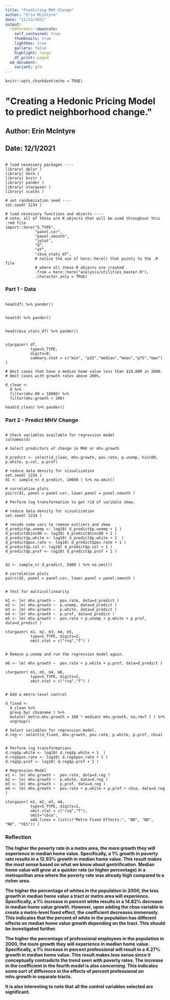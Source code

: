 ```yaml
---
title: "Predicting MHV Change"
author: "Erin McIntyre"
date: "11/13/2021"
output:
  rmdformats::downcute:
    self_contained: true
    thumbnails: true
    lightbox: true
    gallery: false
    highlight: tango
    df_print: paged
  md_document:
    variant: gfm
---
```


```{r setup, include=FALSE}
knitr::opts_chunk$set(echo = TRUE)
```

# "Creating a Hedonic Pricing Model to predict neighborhood change."

## Author: Erin McIntyre

## Date: 12/1/2021

```{r load packages, message=FALSE, warning=FALSE}

# load necessary packages ----
library( dplyr )
library( here )
library( knitr )
library( pander )
library( stargazer )
library( scales )

# set randomization seed ----
set.seed( 1234 )

# load necessary functions and objects ----
# note: all of these are R objects that will be used throughout this .rmd file
import::here("S_TYPE",
             "panel.cor",
             "panel.smooth",
             "jplot",
             "d",
             "df",
             "cbsa_stats_df",
             # notice the use of here::here() that points to the .R file
             # where all these R objects are created
             .from = here::here("analysis/utilities_master.R"),
             .character_only = TRUE)

```


### Part 1 - Data


```{r}

head(df) %>% pander()

```

```{r}

head(d) %>% pander()

```

```{r}

head(cbsa_stats_df) %>% pander()

```


```{r}

stargazer( df, 
           type=S_TYPE, 
           digits=0, 
           summary.stat = c("min", "p25","median","mean","p75","max") )

```


```{r}
# Omit cases that have a median home value less than $10,000 in 2000.
# Omit cases with growth rates above 200%.

d_clean <-
  d %>% 
  filter(mhv.00 > 10000) %>% 
  filter(mhv.growth < 200)

head(d_clean) %>% pander()
```



### Part 2 - Predict MHV Change


```{r}

# Check variables available for regression model
colnames(d)

```

  

```{r scatter plot 1}
# Select predictors of change in MHV or mhv.growth

d_predict <- select(d_clean, mhv.growth, pov.rate, p.unemp, hinc00, p.white, p.col, p.prof)

# reduce data density for visualization
set.seed( 1234 )
d1 <- sample_n( d_predict, 10000 ) %>% na.omit()

# correlation plots
pairs(d1, panel = panel.cor, lower.panel = panel.smooth )

```



```{r scatter plot 2}
# Perform log transformation to get rid of varibale skew.

# reduce data density for visualization
set.seed( 1234 )

# recode some vars to remove outliers and skew
d_predict$p.unemp <- log10( d_predict$p.unemp + 1 )
d_predict$hinc00 <- log10( d_predict$hinc00 + 1 )
d_predict$p.white <- log10( d_predict$p.white + 1  )
d_predict$pov.rate <- log10( d_predict$pov.rate + 1 )
d_predict$p.col <- log10( d_predict$p.col + 1 )
d_predict$p.prof <- log10( d_predict$p.prof + 1 )


d2 <- sample_n( d_predict, 5000 ) %>% na.omit()

# correlation plots
pairs(d2, panel = panel.cor, lower.panel = panel.smooth )

```



```{r muticollinearity test 1}

# Test for multicollinearity

m1 <- lm( mhv.growth ~  pov.rate, data=d_predict )
m2 <- lm( mhv.growth ~  p.unemp, data=d_predict )
m3 <- lm( mhv.growth ~  p.white, data=d_predict )
m4 <- lm( mhv.growth ~  p.prof, data=d_predict )
m5 <- lm( mhv.growth ~  pov.rate + p.unemp + p.white + p.prof, data=d_predict )

stargazer( m1, m2, m3, m4, m5,
           type=S_TYPE, digits=2,
           omit.stat = c("rsq","f") )


```


```{r multicollinearity test 2}
# Remove p.unemp and run the regression model again. 

m6 <- lm( mhv.growth ~  pov.rate + p.white + p.prof, data=d_predict )

stargazer( m1, m3, m4, m6,
           type=S_TYPE, digits=2,
           omit.stat = c("rsq","f") )


```

```{r final regression model}
# Add a metro-level control

d_fixed <- 
  d_clean %>%
  group_by( cbsaname ) %>%
  mutate( metro.mhv.growth = 100 * median( mhv.growth, na.rm=T ) ) %>%
  ungroup() 

# Select variables for regression model.
d.reg <- select(d_fixed, mhv.growth, pov.rate, p.white, p.prof, cbsa)


# Perform log transformations
d.reg$p.white <- log10( d.reg$p.white + 1  )
d.reg$pov.rate <- log10( d.reg$pov.rate + 1 )
d.reg$p.prof <- log10( d.reg$p.prof + 1 )

# Regression Model
m1 <- lm( mhv.growth ~  pov.rate, data=d.reg )
m2 <- lm( mhv.growth ~  p.white, data=d.reg )
m3 <- lm( mhv.growth ~  p.prof, data=d.reg )
m4 <- lm( mhv.growth ~  pov.rate + p.white + p.prof + cbsa, data=d.reg )

stargazer( m1, m2, m3, m4,
           type=S_TYPE, digits=2,
           omit.stat = c("rsq","f"),
           omit="cbsa",
           add.lines = list(c("Metro Fixed Effects:", "NO", "NO", "NO", "YES")) )

```


### Reflection


**The higher the poverty rate in a metro area, the more growth they will experience in median home value. Specifically, a 1% growth in poverty rate results in a 12.93% growth in median home value. This result makes the most sense based on what we know about gentrification. Median home value will grow at a quicker rate (or higher percentage) in a metropolitan area where the poverty rate was already high compared to a richer area.**

**The higher the percentage of whites in the population in 2000, the less growth in median home value a tract or metro area will experience. Specifically, a 1% increase in percent white results in a 14.82% decrease in median home value growth. However, upon adding the cbsa variable to create a metro-level fixed effect, the coefficient decreases immensely. This indicates that the percent of white in the population has different effects on median home value growth depending on the tract. This should be investigated further.**

**The higher the percentage of professional employees in the population in 2000, the more growth they will experience in median home value. Specifically, a 1% increase in percent professional will result in a 4.27% growth in median home value. This result makes less sense since it conceptually contradicts the trend seen with poverty rates. The increase in the coefficient in the fourth model is also concerning. This indicates some sort of difference in the effects of percent professional on mhv.growth in separate tracts.**

**It is also interesting to note that all the control variables selected are significant.**


